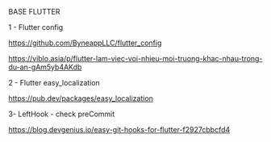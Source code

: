 BASE FLUTTER

1 - Flutter config

https://github.com/ByneappLLC/flutter_config

https://viblo.asia/p/flutter-lam-viec-voi-nhieu-moi-truong-khac-nhau-trong-du-an-gAm5yb4AKdb

2 - Flutter easy_localization

https://pub.dev/packages/easy_localization

3- LeftHook - check preCommit

https://blog.devgenius.io/easy-git-hooks-for-flutter-f2927cbbcfd4
